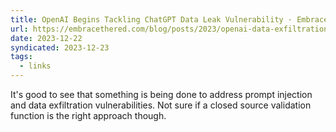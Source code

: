 ```yaml
---
title: OpenAI Begins Tackling ChatGPT Data Leak Vulnerability · Embrace The Red
url: https://embracethered.com/blog/posts/2023/openai-data-exfiltration-first-mitigations-implemented/
date: 2023-12-22
syndicated: 2023-12-23
tags:
  - links
---
```


It's good to see that something is being done to address prompt injection and data exfiltration vulnerabilities. Not sure if a closed source validation function is the right approach though.
